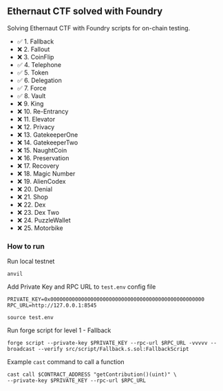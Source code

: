 ## Ethernaut CTF solved with Foundry

Solving Ethernaut CTF with Foundry scripts for on-chain testing.

- ✅ 1. Fallback
- ❌ 2. Fallout
- ❌ 3. CoinFlip
- ✅ 4. Telephone
- ✅ 5. Token
- ✅ 6. Delegation
- ✅ 7. Force
- ✅ 8. Vault
- ❌ 9. King
- ❌ 10. Re-Entrancy
- ❌ 11. Elevator
- ❌ 12. Privacy
- ❌ 13. GatekeeperOne
- ❌ 14. GatekeeperTwo
- ❌ 15. NaughtCoin
- ❌ 16. Preservation
- ❌ 17. Recovery
- ❌ 18. Magic Number
- ❌ 19. AlienCodex
- ❌ 20. Denial
- ❌ 21. Shop
- ❌ 22. Dex
- ❌ 23. Dex Two
- ❌ 24. PuzzleWallet
- ❌ 25. Motorbike

### How to run

Run local testnet

```shell
anvil
```

Add Private Key and RPC URL to `test.env` config file

```shell
PRIVATE_KEY=0x00000000000000000000000000000000000000000000000000
RPC_URL=http://127.0.0.1:8545
```

```shell
source test.env
```

Run forge script for level 1 - Fallback

```shell
forge script --private-key $PRIVATE_KEY --rpc-url $RPC_URL -vvvvv --broadcast --verify src/script/Fallback.s.sol:FallbackScript
```

Example `cast` command to call a function

```shell
cast call $CONTRACT_ADDRESS "getContribution()(uint)" \
--private-key $PRIVATE_KEY --rpc-url $RPC_URL
```
